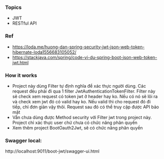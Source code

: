 ﻿### Topics
- JWT
- RESTful API

### Ref
- https://loda.me/huong-dan-spring-security-jwt-json-web-token-hibernate-loda1556683105052/
- https://stackjava.com/spring/code-vi-du-spring-boot-json-web-token-jwt.html

### How it works
- Project này dùng Filter tự định nghĩa để xác thực người dùng. Các request đều phải đi qua 1 filter JwtAuthenticationTokenFilter. Filter này sẽ check xem request có token jwt ở header hay ko. Nếu có nó sẽ lôi ra và check xem jwt đó có valid hay ko. Nếu valid thì cho request đó đi tiếp, chỉ đơn giản vậy thôi. Request sau đó có thể truy cập được API bảo mật
- Vẫn chưa dùng được Method security với Filter jwt trong project này. Project chỉ xác thực user chứ chưa có chức năng phân quyền
- Xem thêm project BootOauth2Jwt, sẽ có chức năng phân quyền

### Swagger local:
http://localhost:9011/boot-jwt/swagger-ui.html
